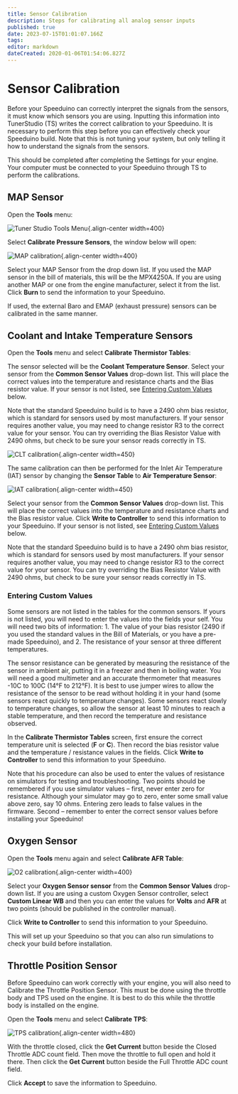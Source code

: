 ```yaml
---
title: Sensor Calibration
description: Steps for calibrating all analog sensor inputs
published: true
date: 2023-07-15T01:01:07.166Z
tags: 
editor: markdown
dateCreated: 2020-01-06T01:54:06.827Z
---
```


# Sensor Calibration

Before your Speeduino can correctly interpret the signals from the sensors, it must know which sensors you are using. Inputting this information into TunerStudio (TS) writes the correct calibration to your Speeduino. It is necessary to perform this step before you can effectively check your Speeduino build. Note that this is not tuning your system, but only telling it how to understand the signals from the sensors.

This should be completed after completing the Settings for your engine. Your computer must be connected to your Speeduino through TS to perform the calibrations.

## MAP Sensor

Open the **Tools** menu:

![Tuner Studio Tools Menu](/img/tuning/tools_menu.png){.align-center width=400}

Select **Calibrate Pressure Sensors**, the window below will open:

![MAP calibration](/img/tuning/MAP_calibration.png){.align-center width=400}

Select your MAP Sensor from the drop down list. If you used the MAP sensor in the bill of materials, this will be the MPX4250A. If you are using another MAP or one from the engine manufacturer, select it from the list. Click **Burn** to send the information to your Speeduino.

If used, the external Baro and EMAP (exhaust pressure) sensors can be calibrated in the same manner. 


## Coolant and Intake Temperature Sensors

Open the **Tools** menu and select **Calibrate Thermistor Tables**:

The sensor selected will be the **Coolant Temperature Sensor**. Select your sensor from the **Common Sensor Values** drop-down list. This will place the correct values into the temperature and resistance charts and the Bias resistor value. If your sensor is not listed, see [Entering Custom Values](#Entering_Custom_Values "wikilink") below.

Note that the standard Speeduino build is to have a 2490 ohm bias resistor, which is standard for sensors used by most manufacturers. If your sensor requires another value, you may need to change resistor R3 to the correct value for your sensor. You can try overriding the Bias Resistor Value with 2490 ohms, but check to be sure your sensor reads correctly in TS.

![CLT calibration](/img/tuning/CLT_calibration.png){.align-center width=450}

The same calibration can then be performed for the Inlet Air Temperature (IAT) sensor by changing the **Sensor Table** to **Air Temperature Sensor**:

![IAT calibration](/img/tuning/IAT_calibration.png){.align-center width=450}

Select your sensor from the **Common Sensor Values** drop-down list. This will place the correct values into the temperature and resistance charts and the Bias resistor value. Click **Write to Controller** to send this information to your Speeduino. If your sensor is not listed, see [Entering Custom Values](#Entering_Custom_Values "wikilink") below.

Note that the standard Speeduino build is to have a 2490 ohm bias resistor, which is standard for sensors used by most manufacturers. If your sensor requires another value, you may need to change resistor R3 to the correct value for your sensor. You can try overriding the Bias Resistor Value with 2490 ohms, but check to be sure your sensor reads correctly in TS.

### Entering Custom Values

Some sensors are not listed in the tables for the common sensors. If yours is not listed, you will need to enter the values into the fields your self. You will need two bits of information: 1. The value of your bias resistor (2490 if you used the standard values in the Bill of Materials, or you have a pre-made Speeduino), and 2. The resistance of your sensor at three different temperatures.

The sensor resistance can be generated by measuring the resistance of the sensor in ambient air, putting it in a freezer and then in boiling water. You will need a good multimeter and an accurate thermometer that measures -10C to 100C (14°F to 212°F). It is best to use jumper wires to allow the resistance of the sensor to be read without holding it in your hand (some sensors react quickly to temperature changes). Some sensors react slowly to temperature changes, so allow the sensor at least 10 minutes to reach a stable temperature, and then record the temperature and resistance observed.

In the **Calibrate Thermistor Tables** screen, first ensure the correct temperature unit is selected (**F** or **C**). Then record the bias resistor value and the temperature / resistance values in the fields. Click **Write to Controller** to send this information to your Speeduino.

Note that his procedure can also be used to enter the values of resistance on simulators for testing and troubleshooting. Two points should be remembered if you use simulator values – first, never enter zero for resistance. Although your simulator may go to zero, enter some small value above zero, say 10 ohms. Entering zero leads to false values in the firmware. Second – remember to enter the correct sensor values before installing your Speeduino!

## Oxygen Sensor 

Open the **Tools** menu again and select **Calibrate AFR Table**:

![O2 calibration](/img/tuning/O2_calibration.png){.align-center width=400}

Select your **Oxygen Sensor sensor** from the **Common Sensor Values** drop-down list. If you are using a custom Oxygen Sensor controller, select **Custom Linear WB** and then you can enter the values for **Volts** and **AFR** at two points (should be published in the controller manual).

Click **Write to Controller** to send this information to your Speeduino.

This will set up your Speeduino so that you can also run simulations to check your build before installation.


## Throttle Position Sensor

Before Speeduino can work correctly with your engine, you will also need to Calibrate the Throttle Position Sensor. This must be done using the throttle body and TPS used on the engine. It is best to do this while the throttle body is installed on the engine.

Open the **Tools** menu and select **Calibrate TPS**:

![TPS calibration](/img/tuning/TPS_calibration.png){.align-center width=480}

With the throttle closed, click the **Get Current** button beside the Closed Throttle ADC count field. Then move the throttle to full open and hold it there. Then click the **Get Current** button beside the Full Throttle ADC count field.

Click **Accept** to save the information to Speeduino.